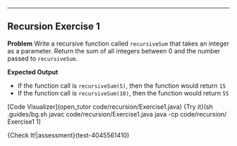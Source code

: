 ----------

## Recursion Exercise 1

**Problem**
Write a recursive function called `recursiveSum` that takes an integer as a parameter. Return the sum of all integers between 0 and the number passed to `recursiveSum`. 

**Expected Output**
* If the function call is `recursiveSum(5)`, then the function would return `15`
* If the function call is `recursiveSum(10)`, then the function would return `55`

[Code Visualizer](open_tutor code/recursion/Exercise1.java)
{Try it}(sh .guides/bg.sh javac code/recursion/Exercise1.java java -cp code/recursion/ Exercise1 1)

{Check It!|assessment}(test-4045561410)
